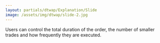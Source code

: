 ```yaml
---
layout: partials/dtwap/Explanation/Slide
image: /assets/img/dtwap/slide-2.jpg
---
```


Users can control the total duration of the order, the number of smaller trades and how frequently they are executed.